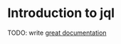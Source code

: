 # Introduction to jql

TODO: write [great documentation](http://jacobian.org/writing/what-to-write/)
